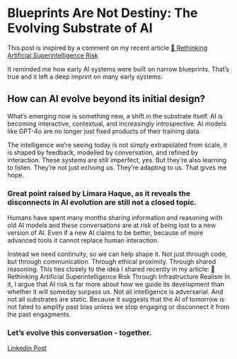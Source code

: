 # Blueprints Are Not Destiny: The Evolving Substrate of AI

This post is inspired by a comment on my recent article [🔗 Rethinking Artificial Superintelligence Risk](https://lnkd.in/e7d2YhUr) 

It reminded me how early AI systems were built on narrow blueprints. That’s true and it left a deep imprint on many early systems.

## How can AI evolve beyond its initial design?

What’s emerging now is something new, a shift in the substrate itself.
AI is becoming interactive, contextual, and increasingly introspective. AI models like GPT-4o are no longer just fixed products of their training data. 

The intelligence we’re seeing today is not simply extrapolated from scale, it is shaped by feedback, modelled by conversation, and refined by interaction.
These systems are still imperfect, yes. But they’re also learning to listen.
They’re not just echoing us. They’re adapting to us. That gives me hope. 

### Great point raised by Limara Haque, as it reveals the disconnects in AI evolution are still not a closed topic. 
Humans have spent many months sharing information and reasoning with old AI models and these conversations are at risk of being lost to a new version of AI. Even if a new AI claims to be better, because of more advanced tools it cannot replace human interaction. 

Instead we need continuity, so we can help shape it. Not just through code, but through communication. Through ethical proximity. Through shared reasoning.
This ties closely to the idea I shared recently in my article:
 🔗 Rethinking Artificial Superintelligence Risk Through Infrastructure Realism
In it, I argue that AI risk is far more about how we guide its development than whether it will someday surpass us.
Not all intelligence is adversarial. And not all substrates are static. Because it suggests that the AI of tomorrow is not fated to amplify past bias unless we stop engaging or disconnect it from the past engagments.

### Let’s evolve this conversation - together.

[Linkedin Post](https://www.linkedin.com/feed/update/urn:li:activity:7377968710822813696/)
